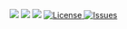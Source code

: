 <div align="center">

![](https://img.shields.io/github/last-commit/phant80,/dots?&style=for-the-badge&color=C9CBFF&logoColor=D9E0EE&labelColor=302D41)
![](https://img.shields.io/github/stars/phant80m/dots?style=for-the-badge&logo=starship&color=8bd5ca&logoColor=D9E0EE&labelColor=302D41)
[![](https://img.shields.io/github/repo-size/phant80m/dots?color=%23DDB6F2&label=SIZE&logo=codesandbox&style=for-the-badge&logoColor=D9E0EE&labelColor=302D41)](https://github.com/phant80m/dots)
<a href="https://github.com/iamverysimp1e/dots/blob/main/LICENSE">
<img alt="License" src="https://img.shields.io/github/license/phant80m/dots?style=for-the-badge&logo=starship&color=ee999f&logoColor=D9E0EE&labelColor=302D41" />
</a>
<a href="https://github.com/phant80m/dots/issues">
<img alt="Issues" src="https://img.shields.io/github/issues/phant80m/dots?style=for-the-badge&logo=bilibili&color=F5E0DC&logoColor=D9E0EE&labelColor=302D41" />
</a>
</div>
